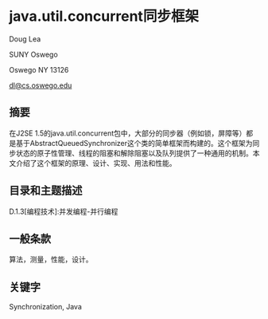 java.util.concurrent同步框架
=====

Doug Lea

SUNY Oswego

Oswego NY 13126

dl@cs.oswego.edu


摘要
----
在J2SE 1.5的java.util.concurrent包中，大部分的同步器（例如锁，屏障等）都是基于AbstractQueuedSynchronizer这个类的简单框架而构建的。这个框架为同步状态的原子性管理、线程的阻塞和解除阻塞以及队列提供了一种通用的机制。本文介绍了这个框架的原理、设计、实现、用法和性能。

目录和主题描述
----
D.1.3[编程技术]:并发编程-并行编程

一般条款
----
算法，测量，性能，设计。

关键字
----
Synchronization, Java
